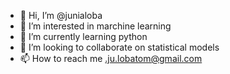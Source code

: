 - 👋 Hi, I’m @junialoba
- 👀 I’m interested in marchine learning
- 🌱 I’m currently learning python
- 💞️ I’m looking to collaborate on statistical models
- 📫 How to reach me .ju.lobatom@gmail.com

